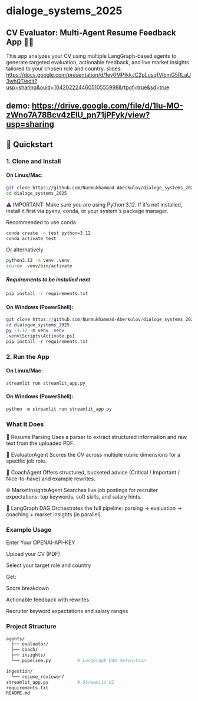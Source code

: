 # dialoge_systems_2025

## CV Evaluator: Multi-Agent Resume Feedback App 📄🤖

This app analyzes your CV using multiple LangGraph-based agents to generate targeted evaluation, actionable feedback, and live market insights tailored to your chosen role and country.
slides:
https://docs.google.com/presentation/d/1ey0MPfkkJC2pLusqfVlbmG5RLaU3whQT/edit?usp=sharing&ouid=104202224460510555998&rtpof=true&sd=true    


demo:
https://drive.google.com/file/d/1Iu-MO-zWno7A78Bcv4zElU_pn71jPFyk/view?usp=sharing
---

## 🚀 Quickstart

### 1. Clone and Install

#### On Linux/Mac:

```bash
git clone https://github.com/Nurmukhammad-Aberkulov/dialoge_systems_2025.git
cd dialoge_systems_2025
```
⚠️ IMPORTANT: Make sure you are using Python 3.12. If it's not installed, install it first via pyenv, conda, or your system's package manager.

Recommended to use conda 
```bash
conda create -n test python=3.12
conda activate test
```
Or alternatively
```bash
python3.12 -m venv .venv
source .venv/bin/activate
```
##### Requirements to be installed next
```bash
pip install -r requirements.txt
```

#### On Windows (PowerShell):

```powershell
git clone https://github.com/Nurmukhammad-Aberkulov/dialoge_systems_2025.git
cd dialogue_systems_2025
py -3.12 -m venv .venv
.venv\Scripts\Activate.ps1
pip install -r requirements.txt
```

### 2. Run the App

#### On Linux/Mac:

```bash
streamlit run streamlit_app.py
```

#### On Windows (PowerShell):

```powershell
python -m streamlit run streamlit_app.py
```

### What It Does

📄 Resume Parsing
Uses a parser to extract structured information and raw text from the uploaded PDF.

🧪 EvaluatorAgent
Scores the CV across multiple rubric dimensions for a specific job role.

🧭 CoachAgent
Offers structured, bucketed advice (Critical / Important / Nice-to-have) and example rewrites.

🌐 MarketInsightsAgent
Searches live job postings for recruiter expectations: top keywords, soft skills, and salary hints.

🔁 LangGraph DAG
Orchestrates the full pipeline: parsing → evaluation → coaching + market insights (in parallel).

### Example Usage
Enter Your OPENAI-API-KEY

Upload your CV (PDF)

Select your target role and country

Get:

Score breakdown

Actionable feedback with rewrites

Recruiter keyword expectations and salary ranges

### Project Structure

```bash
agents/
  ├── evaluator/
  ├── coach/
  ├── insights/
  └── pipeline.py          # LangGraph DAG definition

ingestion/
  └── resume_reviewer/
streamlit_app.py           # Streamlit UI
requirements.txt
README.md

```
